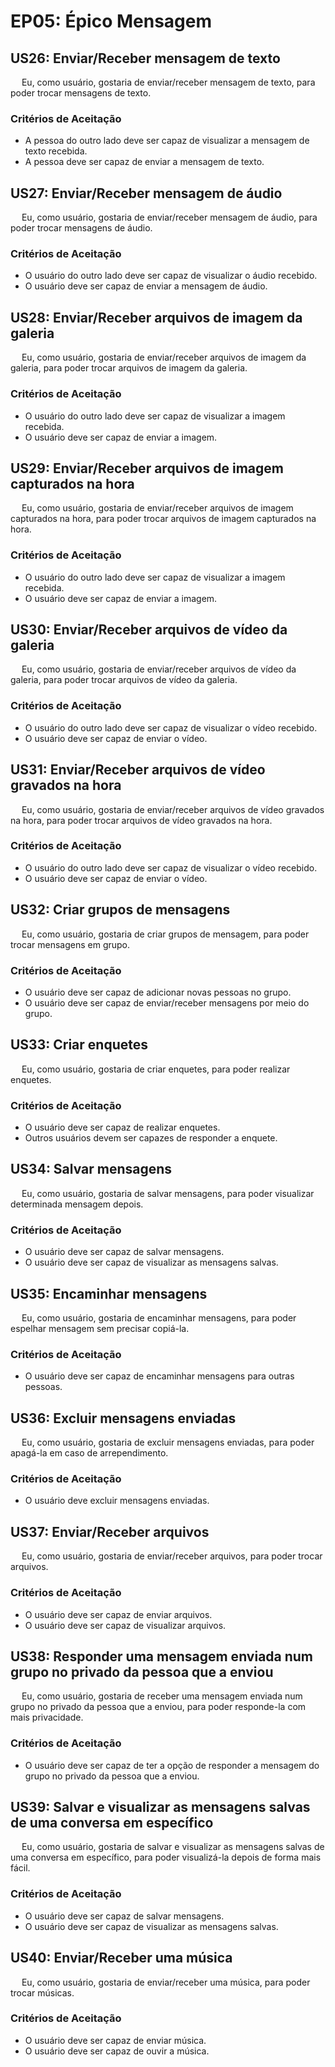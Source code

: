 # EP05: Épico Mensagem

## US26: Enviar/Receber mensagem de texto
<p> &emsp; Eu, como usuário, gostaria de enviar/receber mensagem de texto, para poder trocar mensagens de texto.</p>
    
### Critérios de Aceitação
- A pessoa do outro lado deve ser capaz de visualizar a mensagem de texto recebida.
- A pessoa deve ser capaz de enviar a mensagem de texto.

## US27: Enviar/Receber mensagem de áudio
<p> &emsp; Eu, como usuário, gostaria de enviar/receber mensagem de áudio, para poder trocar mensagens de áudio.</p>
    
### Critérios de Aceitação
- O usuário do outro lado deve ser capaz de visualizar o áudio recebido.
- O usuário deve ser capaz de enviar a mensagem de áudio.

## US28: Enviar/Receber arquivos de imagem da galeria
<p> &emsp; Eu, como usuário, gostaria de enviar/receber arquivos de imagem da galeria, para poder trocar arquivos de imagem da galeria.</p>

### Critérios de Aceitação
- O usuário do outro lado deve ser capaz de visualizar a imagem recebida.
- O usuário deve ser capaz de enviar a imagem.

## US29: Enviar/Receber arquivos de imagem capturados na hora
<p> &emsp; Eu, como usuário, gostaria de enviar/receber arquivos de imagem capturados na hora, para poder trocar arquivos de imagem capturados na hora.</p>

### Critérios de Aceitação
- O usuário do outro lado deve ser capaz de visualizar a imagem recebida.
- O usuário deve ser capaz de enviar a imagem.

## US30: Enviar/Receber arquivos de vídeo da galeria
<p> &emsp; Eu, como usuário, gostaria de enviar/receber arquivos de vídeo da galeria, para poder trocar arquivos de vídeo da galeria.</p>

### Critérios de Aceitação
- O usuário do outro lado deve ser capaz de visualizar o vídeo recebido.
- O usuário deve ser capaz de enviar o vídeo.

## US31: Enviar/Receber arquivos de vídeo gravados na hora
<p> &emsp; Eu, como usuário, gostaria de enviar/receber arquivos de vídeo gravados na hora, para poder trocar arquivos de vídeo gravados na hora.</p>

### Critérios de Aceitação
- O usuário do outro lado deve ser capaz de visualizar o vídeo recebido.
- O usuário deve ser capaz de enviar o vídeo.

## US32: Criar grupos de mensagens
<p> &emsp; Eu, como usuário, gostaria de criar grupos de mensagem, para poder trocar mensagens em grupo.</p>

### Critérios de Aceitação
- O usuário deve ser capaz de adicionar novas pessoas no grupo.
- O usuário deve ser capaz de enviar/receber mensagens por meio do grupo.

## US33: Criar enquetes
<p> &emsp; Eu, como usuário, gostaria de criar enquetes, para poder realizar enquetes.</p>

### Critérios de Aceitação
- O usuário deve ser capaz de realizar enquetes.
- Outros usuários devem ser capazes de responder a enquete.

## US34: Salvar mensagens
<p> &emsp; Eu, como usuário, gostaria de salvar mensagens, para poder visualizar determinada mensagem depois.</p>

### Critérios de Aceitação
- O usuário deve ser capaz de salvar mensagens.
- O usuário deve ser capaz de visualizar as mensagens salvas.


## US35: Encaminhar mensagens
<p> &emsp; Eu, como usuário, gostaria de encaminhar mensagens, para poder espelhar mensagem sem precisar copiá-la.</p>

### Critérios de Aceitação
- O usuário deve ser capaz de encaminhar mensagens para outras pessoas.

## US36: Excluir mensagens enviadas
<p> &emsp; Eu, como usuário, gostaria de excluir mensagens enviadas, para poder apagá-la em caso de arrependimento.</p>

### Critérios de Aceitação
- O usuário deve excluir mensagens enviadas.


## US37: Enviar/Receber arquivos
<p> &emsp; Eu, como usuário, gostaria de enviar/receber arquivos, para poder trocar arquivos.</p>

### Critérios de Aceitação
- O usuário deve ser capaz de enviar arquivos.
- O usuário deve ser capaz de visualizar arquivos.

## US38: Responder uma mensagem enviada num grupo no privado da pessoa que a enviou
<p> &emsp; Eu, como usuário, gostaria de receber uma mensagem enviada num grupo no privado da pessoa que a enviou, para poder responde-la com mais privacidade.</p>

### Critérios de Aceitação
- O usuário deve ser capaz de ter a opção de responder a mensagem do grupo no privado da pessoa que a enviou.

## US39: Salvar e visualizar as mensagens salvas de uma conversa em específico
<p> &emsp; Eu, como usuário, gostaria de salvar e visualizar as mensagens salvas de uma conversa em específico, para poder visualizá-la depois de forma mais fácil.</p>

### Critérios de Aceitação
- O usuário deve ser capaz de salvar mensagens.
- O usuário deve ser capaz de visualizar as mensagens salvas.

## US40: Enviar/Receber uma música
<p> &emsp; Eu, como usuário, gostaria de enviar/receber uma música, para poder trocar músicas.</p>

### Critérios de Aceitação
- O usuário deve ser capaz de enviar música.
- O usuário deve ser capaz de ouvir a música.
